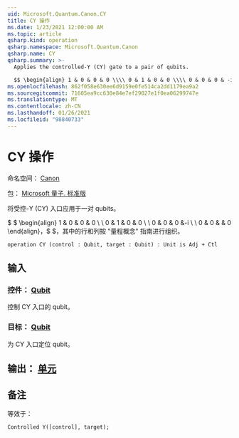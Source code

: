 ```yaml
---
uid: Microsoft.Quantum.Canon.CY
title: CY 操作
ms.date: 1/23/2021 12:00:00 AM
ms.topic: article
qsharp.kind: operation
qsharp.namespace: Microsoft.Quantum.Canon
qsharp.name: CY
qsharp.summary: >-
  Applies the controlled-Y (CY) gate to a pair of qubits.

  $$ \begin{align} 1 & 0 & 0 & 0 \\\\ 0 & 1 & 0 & 0 \\\\ 0 & 0 & 0 & -i \\\\ 0 & 0 & i & 0 \end{align}, $$ where rows and columns are organized as in the quantum concepts guide.
ms.openlocfilehash: 862f058e630ee6d9159e0fe514ca2dd1179ea9a2
ms.sourcegitcommit: 71605ea9cc630e84e7ef29027e1f0ea06299747e
ms.translationtype: MT
ms.contentlocale: zh-CN
ms.lasthandoff: 01/26/2021
ms.locfileid: "98840733"
---
```

# <a name="cy-operation"></a>CY 操作

命名空间： [Canon](xref:Microsoft.Quantum.Canon)

包： [Microsoft 量子. 标准版](https://nuget.org/packages/Microsoft.Quantum.Standard)


将受控-Y (CY) 入口应用于一对 qubits。

$ $ \begin{align} 1 & 0 & 0 & 0 \\ \\ 0 & 1 & 0 & 0 \\ \\ 0 & 0 & 0 &-i \\ \\ 0 & 0 & & 0 \end{align}，$ $，其中的行和列按 "量程概念" 指南进行组织。

```qsharp
operation CY (control : Qubit, target : Qubit) : Unit is Adj + Ctl
```


## <a name="input"></a>输入

### <a name="control--qubit"></a>控件： [Qubit](xref:microsoft.quantum.lang-ref.qubit)

控制 CY 入口的 qubit。


### <a name="target--qubit"></a>目标： [Qubit](xref:microsoft.quantum.lang-ref.qubit)

为 CY 入口定位 qubit。



## <a name="output--unit"></a>输出： [单元](xref:microsoft.quantum.lang-ref.unit)



## <a name="remarks"></a>备注

等效于：

```qsharp
Controlled Y([control], target);
```